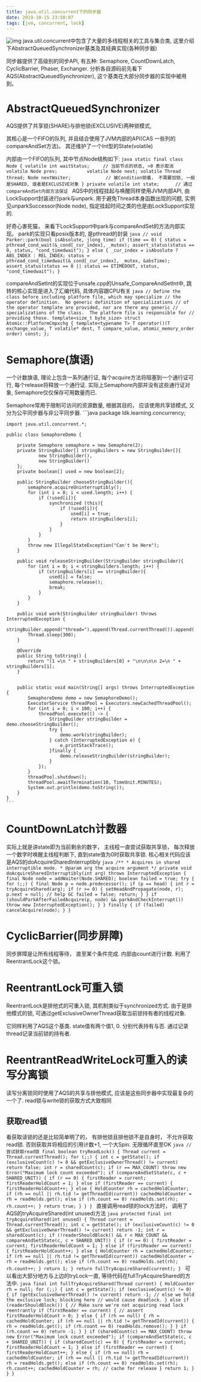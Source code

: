 ```yaml
---
title: java.util.concurrent下的同步器
date: 2019-10-15 23:50:07
tags: [jvm, concurrent, lock]
---
```

![img](https://ldk-blog.oss-cn-beijing.aliyuncs.com/blog/concurrent.jpeg)
java.util.concurrent中包含了大量的多线程相关的工具与集合类, 这里介绍下AbstractQueuedSynchronizer基类及其经典实现(各种同步器)
<!-- more -->

同步器提供了高级别的同步API, 有五种: Semaphore, CountDownLatch, CyclicBarrier, Phaser, Exchanger. 分析各自源码前先看下AQS(AbstractQueuedSynchronizer), 这个基类在大部分同步器的实现中被用到。

# AbstractQueuedSynchronizer

AQS提供了共享锁(SHARE)与排他锁(EXCLUSIVE)两种锁模式, 

其核心是一个FIFO的队列, 并且结合使用了JVM内部的API(CAS 一些列的compareAndSet方法)。 其还维护了一个Int型的State(volatile)

内部由一个FIFO的队列, 其中节点Node结构如下:
	```java
	static final class Node {
    	volatile int waitStatus;     // 当前节点的状态, >0 表示取消
    	volatile Node prev;          
    	volatile Node next;
    	volatile Thread thread;
    	Node nextWaiter;             // 被Condition锁着， 不需要加锁, 一般是SHARED, 或者是EXCLUSIVE对象
	}
	private volatile int state;      // 通过compareAndSet内部方法保证
	```
AQS中的线程挂起与唤醒同样使用JVM内部API, 由LockSupport封装进行park与unpark. 用于避免Thread本身函数出现的问题, 实例见unparkSuccessor(Node node), 指定挂起时间之类的也是由LockSupport实现的. 

好奇心害死猫， 来看下LockSupport中park与compareAndSet的方法内部实现。 park的实现只看posix版本的, 是pthread的封装
	```java
    // void Parker::park(bool isAbsolute, jlong time)
      if (time == 0) {
    	status = pthread_cond_wait(&_cond[_cur_index], _mutex);
    	assert_status(status == 0, status, "cond_timedwait");
      }
      else {
    	_cur_index = isAbsolute ? ABS_INDEX : REL_INDEX;
    	status = pthread_cond_timedwait(&_cond[_cur_index], _mutex, &absTime);
    	assert_status(status == 0 || status == ETIMEDOUT,
    				  status, "cond_timedwait");
      }
	```

compareAndSetInt的实现位于unsafe.cpp的Unsafe\_CompareAndSetInt中, 跳转的核心实现是进入了汇编代码, 具体内容跟CPU有关
	```java
    // Define the class before including platform file, which may specialize
    // the operator definition.  No generic definition of specializations
    // of the operator template are provided, nor are there any generic
    // specializations of the class.  The platform file is responsible for
    // providing those.
    template<size_t byte_size>
    struct Atomic::PlatformCmpxchg {
      template<typename T>
      T operator()(T exchange_value,
    			   T volatile* dest,
    			   T compare_value,
    			   atomic_memory_order order) const;
    };
	```

# Semaphore(旗语)

一个计数旗语, 理论上包含一系列通行证, 每个acquire方法将阻塞到一个通行证可行, 每个release将释放一个通行证. 实际上Semaphore内部并没有这些通行证对象, Semaphore仅仅保存可用数量而已. 

Semaphore常用于限制可访问的资源数量, 根据其目的， 应该使用共享锁模式, 又分为公平同步器与非公平同步器. 
	```java
    package ldk.learning.concurrency;
    
    import java.util.concurrent.*;
    
    public class SemaphoreDemo {
    
    	private Semaphore semaphore = new Semaphore(2);
    	private StringBuilder[] stringBuilders = new StringBuilder[]{
    			new StringBuilder(),
    			new StringBuilder()
    	};
    	private boolean[] used = new boolean[2];
    
    	public StringBuilder chooseStringBuilder(){
    		semaphore.acquireUninterruptibly();
    		for (int i = 0; i < used.length; i++) {
    			if (!used[i]){
    				synchronized (this){
    					if (!used[i]){
    						used[i] = true;
    						return stringBuilders[i];
    					}
    				}
    			}
    		}
    		throw new IllegalStateException("Can't be Here");
    	}
    
    	public void releaseStringBuilder(StringBuilder stringBuilder){
    		for (int i = 0; i < stringBuilders.length; i++) {
    			if (stringBuilders[i] == stringBuilder){
    				used[i] = false;
    				semaphore.release();
    				break;
    			}
    		}
    	}
    
    	public void work(StringBuilder stringBuilder) throws InterruptedException {
    		stringBuilder.append("thread=").append(Thread.currentThread()).append('\n');
    		Thread.sleep(300);
    	}
    
    	@Override
    	public String toString() {
    		return "(1 =\n " + stringBuilders[0] + "\n\n\n\n 2=\n " + stringBuilders[1];
    	}
    
    
    	public static void main(String[] args) throws InterruptedException {
    		SemaphoreDemo demo = new SemaphoreDemo();
    		ExecutorService threadPool = Executors.newCachedThreadPool();
    		for (int i = 0; i < 100; i++) {
    			threadPool.execute(() -> {
    				StringBuilder stringBuilder = demo.chooseStringBuilder();
    				try {
    					demo.work(stringBuilder);
    				} catch (InterruptedException e) {
    					e.printStackTrace();
    				}finally {
    					demo.releaseStringBuilder(stringBuilder);
    				}
    			});
    		}
    		threadPool.shutdown();
    		threadPool.awaitTermination(10, TimeUnit.MINUTES);
    		System.out.println(demo.toString());
    	}
    }
	```

# CountDownLatch计数器

实际上就是讲state即为当前剩余的数字， 主线程一直尝试获取共享锁， 每次释放一个数字时唤醒主线程判断下, 直到state值为0时获取共享锁. 核心相关代码应该是AQS的doAcquireSharedInterruptibly
	```java
    /**
     * Acquires in shared interruptible mode.
     * @param arg the acquire argument
     */
    private void doAcquireSharedInterruptibly(int arg)
    	throws InterruptedException {
    	final Node node = addWaiter(Node.SHARED);
    	boolean failed = true;
    	try {
    		for (;;) {
    			final Node p = node.predecessor();
    			if (p == head) {
    				int r = tryAcquireShared(arg);
    				if (r >= 0) {
    					setHeadAndPropagate(node, r);
    					p.next = null; // help GC
    					failed = false;
    					return;
    				}
    			}
    			if (shouldParkAfterFailedAcquire(p, node) &&
    				parkAndCheckInterrupt())
    				throw new InterruptedException();
    		}
    	} finally {
    		if (failed)
    			cancelAcquire(node);
    	}
    }
	```

# CyclicBarrier(同步屏障)

同步屏障是让所有线程等待， 直至某个条件完成.  内部由count进行计数. 利用了ReentrantLock这个锁。


# ReentrantLock可重入锁

ReentrantLock是排他式的可重入锁, 其机制类似于synchronized方式. 由于是排他模式的锁, 可通过getExclusiveOwnerThread获取当前锁持有者的线程对象. 

它同样利用了AQS这个基类.  state值有两个值1, 0. 分别代表持有与否. 通过记录thread记录当前锁的持有者. 


# ReentrantReadWriteLock可重入的读写分离锁

读写分离锁同时使用了AQS的共享与排他模式, 应该是这些同步器中实现最复杂的一个了.  read锁与write锁的获取方式大致相同


## 获取read锁

看获取读锁的还是比较简单明了的， 有排他锁且排他锁不是自身时， 不允许获取read锁. 否则获取并将相应的引用计数+1, 一个大Spin. 无限循环直至OK
	```java
    // 尝试获取read锁
    final boolean tryReadLock() {
    	Thread current = Thread.currentThread();
    	for (;;) {
    		int c = getState();
    		if (exclusiveCount(c) != 0 &&
    			getExclusiveOwnerThread() != current)
    			return false;
    		int r = sharedCount(c);
    		if (r == MAX_COUNT)
    			throw new Error("Maximum lock count exceeded");
    		if (compareAndSetState(c, c + SHARED_UNIT)) {
    			if (r == 0) {
    				firstReader = current;
    				firstReaderHoldCount = 1;
    			} else if (firstReader == current) {
    				firstReaderHoldCount++;
    			} else {
    				HoldCounter rh = cachedHoldCounter;
    				if (rh == null || rh.tid != getThreadId(current))
    					cachedHoldCounter = rh = readHolds.get();
    				else if (rh.count == 0)
    					readHolds.set(rh);
    				rh.count++;
    			}
    			return true;
    		}
    	}
    }
	```
直接调用read锁的lock方法时， 调用了AQS的tryAcquireShared(int unused)方法
	```java
    protected final int tryAcquireShared(int unused) {
    	Thread current = Thread.currentThread();
    	int c = getState();
    	if (exclusiveCount(c) != 0 &&
    		getExclusiveOwnerThread() != current)
    		return -1;
    	int r = sharedCount(c);
    	if (!readerShouldBlock() &&
    		r < MAX_COUNT &&
    		compareAndSetState(c, c + SHARED_UNIT)) {
    		if (r == 0) {
    			firstReader = current;
    			firstReaderHoldCount = 1;
    		} else if (firstReader == current) {
    			firstReaderHoldCount++;
    		} else {
    			HoldCounter rh = cachedHoldCounter;
    			if (rh == null || rh.tid != getThreadId(current))
    				cachedHoldCounter = rh = readHolds.get();
    			else if (rh.count == 0)
    				readHolds.set(rh);
    			rh.count++;
    		}
    		return 1;
    	}
    	return fullTryAcquireShared(current);
    }
	```
可以看出大部分地方与上边的tryLock一直, 等待代码在fullTryAcquireShared的方法中. 
	```java
    final int fullTryAcquireShared(Thread current) {
    	 HoldCounter rh = null;
    	 for (;;) {
    		 int c = getState();
    		 if (exclusiveCount(c) != 0) {
    			 if (getExclusiveOwnerThread() != current)
    				 return -1;
    			 // else we hold the exclusive lock; blocking here
    			 // would cause deadlock.
    		 } else if (readerShouldBlock()) {
    			 // Make sure we're not acquiring read lock reentrantly
    			 if (firstReader == current) {
    				 // assert firstReaderHoldCount > 0;
    			 } else {
    				 if (rh == null) {
    					 rh = cachedHoldCounter;
    					 if (rh == null || rh.tid != getThreadId(current)) {
    						 rh = readHolds.get();
    						 if (rh.count == 0)
    							 readHolds.remove();
    					 }
    				 }
    				 if (rh.count == 0)
    					 return -1;
    			 }
    		 }
    		 if (sharedCount(c) == MAX_COUNT)
    			 throw new Error("Maximum lock count exceeded");
    		 if (compareAndSetState(c, c + SHARED_UNIT)) {
    			 if (sharedCount(c) == 0) {
    				 firstReader = current;
    				 firstReaderHoldCount = 1;
    			 } else if (firstReader == current) {
    				 firstReaderHoldCount++;
    			 } else {
    				 if (rh == null)
    					 rh = cachedHoldCounter;
    				 if (rh == null || rh.tid != getThreadId(current))
    					 rh = readHolds.get();
    				 else if (rh.count == 0)
    					 readHolds.set(rh);
    				 rh.count++;
    				 cachedHoldCounter = rh; // cache for release
    			 }
    			 return 1;
    		 }
    	 }
     }
	```

